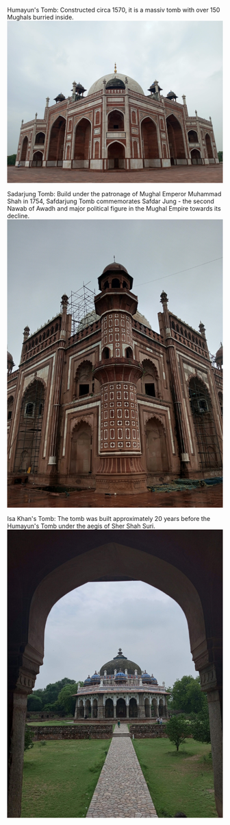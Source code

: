 
Humayun's Tomb: Constructed circa 1570, it is a massiv tomb with over 150 Mughals burried inside. 
![Humayun's Tomb](/assets/img/image1.jpg)


Sadarjung Tomb: Build under the patronage of Mughal Emperor Muhammad Shah in 1754, Safdarjung Tomb commemorates Safdar Jung - the second Nawab of Awadh and major political figure in the Mughal Empire towards its decline. 
![Sadarjung Tomb](/assets/img/image2.jpg)


Isa Khan's Tomb: The tomb was built approximately 20 years before the Humayun's Tomb under the aegis of Sher Shah Suri. 
![Neel Gumbad](/assets/img/image3.jpg)
